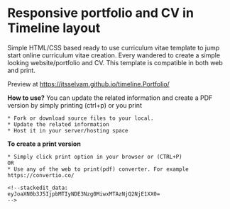 # Responsive portfolio and CV in Timeline layout

Simple HTML/CSS based ready to use curriculum vitae template to jump start online curriculum vitae creation. Every wandered to create a simple looking website/portfolio and CV.  This template is compatible in both web and print.   

Preview at
https://itsselvam.github.io/timeline.Portfolio/


**How to use?**
You can update the related information and create a PDF version by simply printing (ctrl+p) or you print  
```
* Fork or download source files to your local.
* Update the related information
* Host it in your server/hosting space
```

**To create a print version** 
```
* Simply click print option in your browser or (CTRL+P)
OR
* Use any of the web to print(pdf) converter. For example https://convertio.co/

<!--stackedit_data:
eyJoaXN0b3J5IjpbMTIyNDE3Nzg0MiwxMTAzNjQ2NjE1XX0=
-->